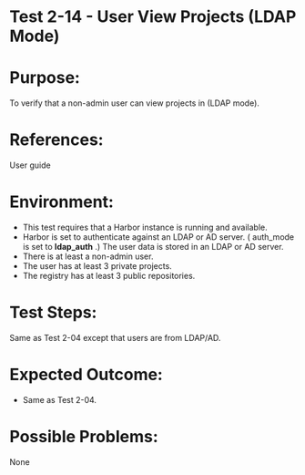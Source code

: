 Test 2-14 - User View Projects (LDAP Mode)
=======

# Purpose:

To verify that a non-admin user can view projects in (LDAP mode).

# References:
User guide

# Environment:
* This test requires that a Harbor instance is running and available.
* Harbor is set to authenticate against an LDAP or AD server. ( auth_mode is set to **ldap_auth** .) The user data is stored in an LDAP or AD server.
* There is at least a non-admin user. 
* The user has at least 3 private projects.
* The registry has at least 3 public repositories.

# Test Steps:

Same as Test 2-04 except that users are from LDAP/AD.

# Expected Outcome:
* Same as Test 2-04.

# Possible Problems:
None